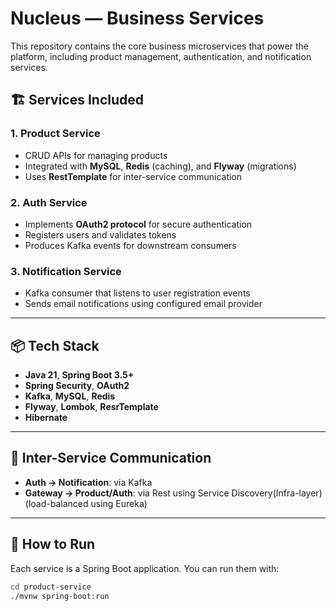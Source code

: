 
# Nucleus — Business Services

This repository contains the core business microservices that power the platform, including product management, authentication, and notification services.

## 🏗️ Services Included

### 1. Product Service
- CRUD APIs for managing products
- Integrated with **MySQL**, **Redis** (caching), and **Flyway** (migrations)
- Uses **RestTemplate** for inter-service communication

### 2. Auth Service
- Implements **OAuth2 protocol** for secure authentication
- Registers users and validates tokens
- Produces Kafka events for downstream consumers

### 3. Notification Service
- Kafka consumer that listens to user registration events
- Sends email notifications using configured email provider
---

## 📦 Tech Stack

- **Java 21**, **Spring Boot 3.5+**
- **Spring Security**, **OAuth2**
- **Kafka**, **MySQL**, **Redis**
- **Flyway**, **Lombok**, **ResrTemplate**
- **Hibernate**
---

## 🔄 Inter-Service Communication

- **Auth → Notification**: via Kafka
- **Gateway → Product/Auth**: via Rest using Service Discovery(Infra-layer) (load-balanced using Eureka)

---

## 🧪 How to Run

Each service is a Spring Boot application.
You can run them with:

```bash
cd product-service
./mvnw spring-boot:run

